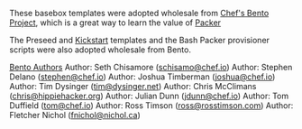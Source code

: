 These basebox templates were adopted wholesale from [Chef's Bento Project](https://github.com/chef/bento), which is a great way to learn the value of [Packer](https://packer.io/)

The Preseed and [Kickstart](http://fedoraproject.org/wiki/Anaconda/Kickstart) templates and the Bash Packer provisioner scripts were also adopted wholesale from Bento.

[Bento Authors](https://github.com/chef/bento)
Author: Seth Chisamore (schisamo@chef.io)
Author: Stephen Delano (stephen@chef.io)
Author: Joshua Timberman (joshua@chef.io)
Author: Tim Dysinger (tim@dysinger.net)
Author: Chris McClimans (chris@hippiehacker.org)
Author: Julian Dunn (jdunn@chef.io)
Author: Tom Duffield (tom@chef.io)
Author: Ross Timson (ross@rosstimson.com)
Author: Fletcher Nichol (fnichol@nichol.ca)
